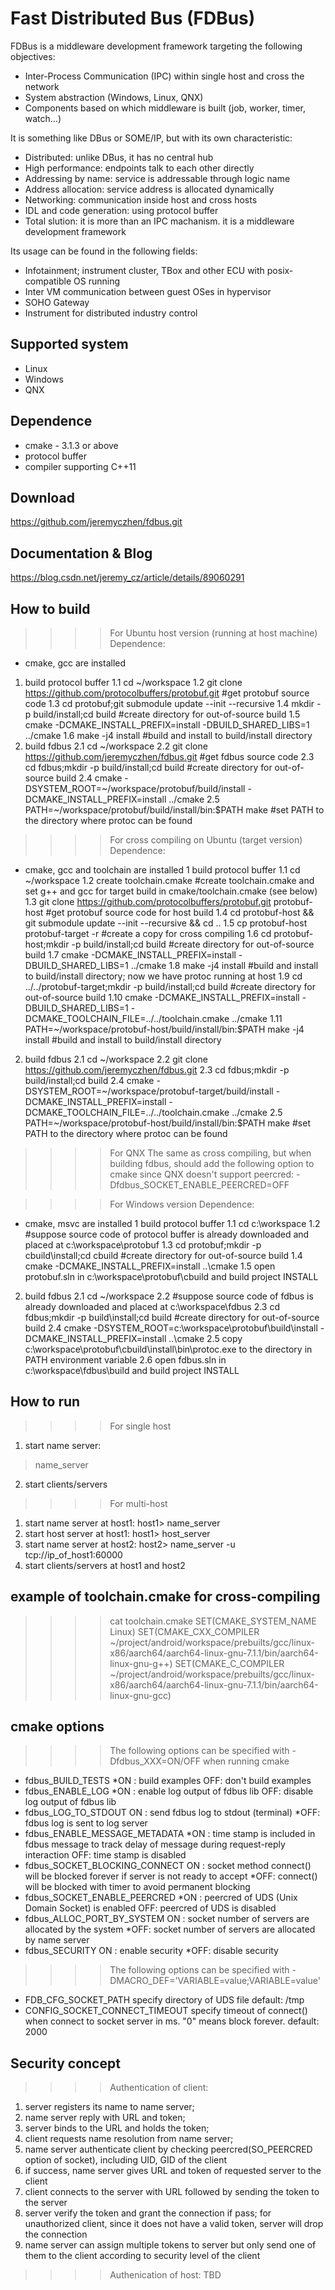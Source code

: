 Fast Distributed Bus (FDBus)
============================

FDBus is a middleware development framework targeting the following objectives:
- Inter-Process Communication (IPC) within single host and cross the network
- System abstraction (Windows, Linux, QNX)
- Components based on which middleware is built (job, worker, timer, watch...)

It is something like DBus or SOME/IP, but with its own characteristic:
- Distributed: unlike DBus, it has no central hub
- High performance: endpoints talk to each other directly
- Addressing by name: service is addressable through logic name
- Address allocation: service address is allocated dynamically
- Networking: communication inside host and cross hosts
- IDL and code generation: using protocol buffer
- Total slution: it is more than an IPC machanism. it is a middleware development framework

Its usage can be found in the following fields:
- Infotainment; instrument cluster, TBox and other ECU with posix-compatible OS running
- Inter VM communication between guest OSes in hypervisor
- SOHO Gateway
- Instrument for distributed industry control

Supported system
----------------
- Linux
- Windows
- QNX

Dependence
----------
- cmake - 3.1.3 or above
- protocol buffer
- compiler supporting C++11

Download
--------
https://github.com/jeremyczhen/fdbus.git

Documentation & Blog
--------------------
https://blog.csdn.net/jeremy_cz/article/details/89060291

How to build
------------
>>>> For Ubuntu host version (running at host machine)
Dependence:
- cmake, gcc are installed
1. build protocol buffer
    1.1 cd ~/workspace
    1.2 git clone https://github.com/protocolbuffers/protobuf.git #get protobuf source code
    1.3 cd protobuf;git submodule update --init --recursive
    1.4 mkdir -p build/install;cd build #create directory for out-of-source build
    1.5 cmake -DCMAKE_INSTALL_PREFIX=install -DBUILD_SHARED_LIBS=1 ../cmake
    1.6 make -j4 install #build and install to build/install directory
2. build fdbus
    2.1 cd ~/workspace
    2.2 git clone https://github.com/jeremyczhen/fdbus.git #get fdbus source code
    2.3 cd fdbus;mkdir -p build/install;cd build #create directory for out-of-source build
    2.4 cmake -DSYSTEM_ROOT=~/workspace/protobuf/build/install -DCMAKE_INSTALL_PREFIX=install ../cmake
    2.5 PATH=~/workspace/protobuf/build/install/bin:$PATH make #set PATH to the directory where protoc can be found

>>>> For cross compiling on Ubuntu (target version)
Dependence:
- cmake, gcc and toolchain are installed
1 build protocol buffer
    1.1 cd ~/workspace
    1.2 create toolchain.cmake #create toolchain.cmake and set g++ and gcc for target build in cmake/toolchain.cmake (see below)
    1.3 git clone https://github.com/protocolbuffers/protobuf.git protobuf-host #get protobuf source code for host build
    1.4 cd protobuf-host && git submodule update --init --recursive && cd ..
    1.5 cp protobuf-host protobuf-target -r #create a copy for cross compiling
    1.6 cd protobuf-host;mkdir -p build/install;cd build #create directory for out-of-source build
    1.7 cmake -DCMAKE_INSTALL_PREFIX=install -DBUILD_SHARED_LIBS=1 ../cmake
    1.8 make -j4 install #build and install to build/install directory; now we have protoc running at host
    1.9 cd ../../protobuf-target;mkdir -p build/install;cd build #create directory for out-of-source build
    1.10 cmake -DCMAKE_INSTALL_PREFIX=install -DBUILD_SHARED_LIBS=1 -DCMAKE_TOOLCHAIN_FILE=../../toolchain.cmake ../cmake
    1.11 PATH=~/workspace/protobuf-host/build/install/bin:$PATH make -j4 install #build and install to build/install directory
2. build fdbus
    2.1 cd ~/workspace
    2.2 git clone https://github.com/jeremyczhen/fdbus.git
    2.3 cd fdbus;mkdir -p build/install;cd build
    2.4 cmake -DSYSTEM_ROOT=~/workspace/protobuf-target/build/install -DCMAKE_INSTALL_PREFIX=install -DCMAKE_TOOLCHAIN_FILE=../../toolchain.cmake ../cmake
    2.5 PATH=~/workspace/protobuf-host/build/install/bin:$PATH make #set PATH to the directory where protoc can be found

>>>> For QNX
The same as cross compiling, but when building fdbus, should add the following option to cmake since QNX doesn't support peercred:
-Dfdbus_SOCKET_ENABLE_PEERCRED=OFF

>>>> For Windows version
Dependence:
- cmake, msvc are installed
1 build protocol buffer
    1.1 cd c:\workspace
    1.2 #suppose source code of protocol buffer is already downloaded and placed at c:\workspace\protobuf
    1.3 cd protobuf;mkdir -p cbuild\install;cd cbuild #create directory for out-of-source build
    1.4 cmake -DCMAKE_INSTALL_PREFIX=install ..\cmake
    1.5 open protobuf.sln in c:\workspace\protobuf\cbuild and build project INSTALL
2. build fdbus
    2.1 cd ~/workspace
    2.2 #suppose source code of fdbus is already downloaded and placed at c:\workspace\fdbus
    2.3 cd fdbus;mkdir -p build\install;cd build #create directory for out-of-source build
    2.4 cmake -DSYSTEM_ROOT=c:\workspace\protobuf\build\install -DCMAKE_INSTALL_PREFIX=install ..\cmake
    2.5 copy c:\workspace\protobuf\cbuild\install\bin\protoc.exe to the directory in PATH environment variable
    2.6 open fdbus.sln in c:\workspace\fdbus\build and build project INSTALL

How to run
----------
>>>> For single host
1. start name server:
> name_server
2. start clients/servers

>>>> For multi-host
1. start name server at host1:
host1> name_server
2. start host server at host1:
host1> host_server
3. start name server at host2:
host2> name_server -u tcp://ip_of_host1:60000
4. start clients/servers at host1 and host2

example of toolchain.cmake for cross-compiling
----------------------------------------------
>>>> cat toolchain.cmake
SET(CMAKE_SYSTEM_NAME Linux)
SET(CMAKE_CXX_COMPILER ~/project/android/workspace/prebuilts/gcc/linux-x86/aarch64/aarch64-linux-gnu-7.1.1/bin/aarch64-linux-gnu-g++)
SET(CMAKE_C_COMPILER ~/project/android/workspace/prebuilts/gcc/linux-x86/aarch64/aarch64-linux-gnu-7.1.1/bin/aarch64-linux-gnu-gcc)

cmake options
-------------
>>>> The following options can be specified with -Dfdbus_XXX=ON/OFF when running cmake
- fdbus_BUILD_TESTS
    *ON : build examples
     OFF: don't build examples
- fdbus_ENABLE_LOG
    *ON : enable log output of fdbus lib
     OFF: disable log output of fdbus lib
- fdbus_LOG_TO_STDOUT 
     ON : send fdbus log to stdout (terminal)
    *OFF: fdbus log is sent to log server
- fdbus_ENABLE_MESSAGE_METADATA
    *ON : time stamp is included in fdbus message to track delay of message during request-reply interaction
     OFF: time stamp is disabled
- fdbus_SOCKET_BLOCKING_CONNECT
     ON : socket method connect() will be blocked forever if server is not ready to accept
    *OFF: connect() will be blocked with timer to avoid permanent blocking
- fdbus_SOCKET_ENABLE_PEERCRED
    *ON : peercred of UDS (Unix Domain Socket) is enabled
     OFF: peercred of UDS is disabled
- fdbus_ALLOC_PORT_BY_SYSTEM
     ON : socket number of servers are allocated by the system
    *OFF: socket number of servers are allocated by name server
- fdbus_SECURITY
     ON : enable security
    *OFF: disable security
>>>> The following options can be specified with -DMACRO_DEF='VARIABLE=value;VARIABLE=value'
- FDB_CFG_SOCKET_PATH
    specify directory of UDS file
    default: /tmp
- CONFIG_SOCKET_CONNECT_TIMEOUT
    specify timeout of connect() when connect to socket server in ms. "0" means block forever.
    default: 2000

Security concept
----------------
>>>> Authentication of client:
1. server registers its name to name server;
2. name server reply with URL and token;
3. server binds to the URL and holds the token;
4. client requests name resolution from name server;
5. name server authenticate client by checking peercred(SO_PEERCRED option of socket), including
    UID, GID of the client
6. if success, name server gives URL and token of requested server to the client
7. client connects to the server with URL followed by sending the token to the server
8. server verify the token and grant the connection if pass; for unauthorized client, since it does not
    have a valid token, server will drop the connection 
9. name server can assign multiple tokens to server but only send one of them to the client according
    to security level of the client

>>>> Authenication of host:
TBD
